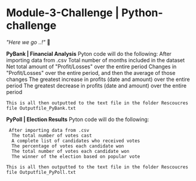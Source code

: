 # Module-3-Challenge | Python-challenge
<i> "Here we go ..!"</i> :mushroom:
  
  
 <b>PyBank | Financial Analysis</b>
    Pyton code will do the following:
    After importing data from .csv
      Total number of months included in the dataset
      Net total amount of "Profit/Losses" over the entire period
      Changes in "Profit/Losses" over the entire period, and then the average of those changes
      The greatest increase in profits (date and amount) over the entire period
      The greatest decrease in profits (date and amount) over the entire period

    This is all then outputted to the text file in the folder Rescoucres file Outputfile_PyBank.txt
  
  
  
   <b>PyPoll | Election Results</b>
    Pyton code will do the following:
  
     After importing data from .csv
      The total number of votes cast
      A complete list of candidates who received votes
      The percentage of votes each candidate won
      The total number of votes each candidate won
      The winner of the election based on popular vote
  
    This is all then outputted to the text file in the folder Rescoucres file Outputfile_PyPoll.txt
